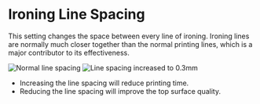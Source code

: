 Ironing Line Spacing
====
This setting changes the space between every line of ironing. Ironing lines are normally much closer together than the normal printing lines, which is a major contributor to its effectiveness.

![Normal line spacing](../images/ironing_enabled_enabled.png)
![Line spacing increased to 0.3mm](../images/ironing_line_spacing.png)

* Increasing the line spacing will reduce printing time.
* Reducing the line spacing will improve the top surface quality.